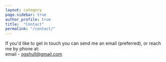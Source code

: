 ```yaml
---
layout: category
page.sidebar: true
author_profile: true
title:  "Contact"
permalink: "/contact/"
---
```


If you'd like to get in touch you can send me an email (preferred), or reach me by phone at:
<br>
email - ogshull@gmail.com
<br>

